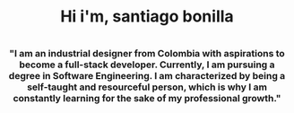 <h1 align="center">Hi i'm, santiago bonilla<h1>
<h3 align="center"> "I am an industrial designer from Colombia with aspirations to become a full-stack developer. Currently, I am pursuing a degree in Software Engineering. I am characterized by being a self-taught and resourceful person, which is why I am constantly learning for the sake of my professional growth."  </h3>
<!--
**Retuc907/Retuc907** is a ✨ _special_ ✨ repository because its `README.md` (this file) appears on your GitHub profile.

Here are some ideas to get you started:

- 🔭 I’m currently working on ...
- 🌱 I’m currently learning ...
- 👯 I’m looking to collaborate on ...
- 🤔 I’m looking for help with ...
- 💬 Ask me about ...
- 📫 How to reach me: ...
- 😄 Pronouns: ...
- ⚡ Fun fact: ...
-->
